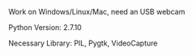 Work on Windows/Linux/Mac, need an USB webcam

Python Version: 2.7.10

Necessary Library:
PIL, Pygtk, VideoCapture
